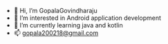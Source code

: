 - 👋 Hi, I’m GopalaGovindharaju
- 👀 I’m interested in Android application development
- 🌱 I’m currently learning java and kotlin
- 📫 gopala200218@gmail.com
